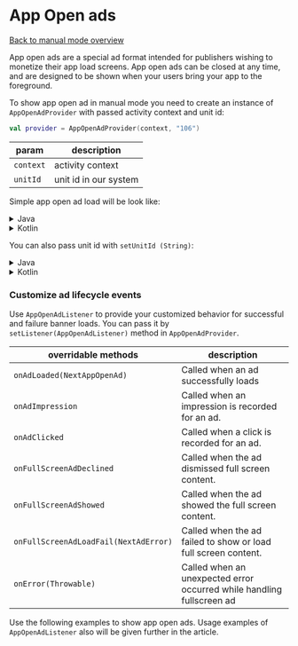 # App Open ads

[Back to manual mode overview](https://github.com/nextmillenniummedia/next-sdk-android-example/blob/2.x/docs/manual/Manual.md)

App open ads are a special ad format intended for publishers wishing to monetize their app load
screens. App open ads can be closed at any time, and are designed to be shown when your users bring
your app to the foreground.

To show app open ad in manual mode you need to create an instance of `AppOpenAdProvider`
with passed activity context and unit id:

```kotlin
val provider = AppOpenAdProvider(context, "106")
```

| param | description
| --- | --- | 
| `context` | activity context | 
| `unitId` | unit id in our system | 

Simple app open ad load will be look like:

<details>
<summary>Java</summary>

```java
public class AppOpenActivity extends AppCompatActivity {

    @Override
    protected void onCreate(Bundle savedInstanceState) {
        super.onCreate(savedInstanceState);
        setContentView(R.layout.activity_app_open);
        AppOpenAdProvider provider = new AppOpenAdProvider(this, "110");
        ProcessLifecycleOwner.get().getLifecycle().addObserver(new AppOpenAdObserver(provider));
    }
}
```

</details>

<details>
<summary>Kotlin</summary>

```kotlin
class AppOpenActivityKt : AppCompatActivity() {
    override fun onCreate(savedInstanceState: Bundle?) {
        super.onCreate(savedInstanceState)
        setContentView(R.layout.activity_app_open_kt)
        val provider = AppOpenAdProvider(this, "110")
        ProcessLifecycleOwner.get().lifecycle.addObserver(AppOpenAdObserver(provider))
    }
}
```

</details>

You can also pass unit id with `setUnitId (String)`:

<details>
<summary>Java</summary>

```java
public class AppOpenActivity extends AppCompatActivity {

    @Override
    protected void onCreate(Bundle savedInstanceState) {
        super.onCreate(savedInstanceState);
        setContentView(R.layout.activity_app_open);
        AppOpenAdProvider provider = new AppOpenAdProvider(this);
        provider.setUnitId("110"); // your unit id
        ProcessLifecycleOwner.get().getLifecycle().addObserver(new AppOpenAdObserver(provider));
    }
}
```

</details>

<details>
<summary>Kotlin</summary>

```kotlin
class AppOpenActivityKt : AppCompatActivity() {
    override fun onCreate(savedInstanceState: Bundle?) {
        super.onCreate(savedInstanceState)
        setContentView(R.layout.activity_app_open_kt)
        val provider = AppOpenAdProvider(this)
        provider.unitId = "110" // your unit id
        ProcessLifecycleOwner.get().lifecycle.addObserver(AppOpenAdObserver(provider))
    }
}
```

</details>

### Customize ad lifecycle events

Use `AppOpenAdListener` to provide your customized behavior for successful and failure banner loads.
You can pass it by `setListener(AppOpenAdListener)` method in `AppOpenAdProvider`.

| overridable methods | description |
| --- | --- |
| `onAdLoaded(NextAppOpenAd)` | Called when an ad successfully loads |
| `onAdImpression` | Called when an impression is recorded for an ad. |
| `onAdClicked` | Called when a click is recorded for an ad. |
| `onFullScreenAdDeclined` | Called when the ad dismissed full screen content. |
| `onFullScreenAdShowed` | Called when the ad showed the full screen content. |
| `onFullScreenAdLoadFail(NextAdError)` | Called when the ad failed to show or load full screen content. |
| `onError(Throwable)` | Called when an unexpected error occurred while handling fullscreen ad |

Use the following examples to show app open ads. Usage examples of `AppOpenAdListener` also
will be given further in the article.